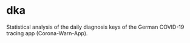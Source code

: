# dka
Statistical analysis of the daily diagnosis keys of the German COVID-19 tracing app (Corona-Warn-App).
